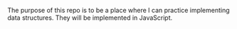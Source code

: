 The purpose of this repo is to be a place where I can practice implementing data structures. They will be implemented in JavaScript.

